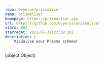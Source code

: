 ```yaml
---
repo: Ovyerus/prismaliser
name: prismaliser
homepage: https://prismaliser.app
url: https://github.com/Ovyerus/prismaliser
stars: 892
starredAt: 2021-07-31T23:39:20Z
description: |-
    Visualise your Prisma schema!
---
```


[object Object]
